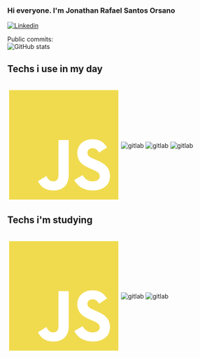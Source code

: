 ### Hi everyone. I'm Jonathan Rafael Santos Orsano

[![Linkedin](https://img.shields.io/badge/LinkedIn-0077B5?style=for-the-badge&logo=linkedin&logoColor=white)](https://www.linkedin.com/in/jonathan-orsano/)

Public commits: <br/>
![GitHub stats](https://github-readme-stats.vercel.app/api?username=orsanor&theme=vue-dark&show_icons=true)

## Techs i use in my day

<div style="display: inline_block"><br/>
  <img align="center" alt="java" src="https://raw.githubusercontent.com/devicons/devicon/master/icons/javascript/javascript-plain.svg" />
  <img align="center" alt="gitlab" src="https://img.shields.io/badge/GitLab-330F63?style=for-the-badge&logo=gitlab&logoColor=white" />
  <img align="center" alt="gitlab" src="https://img.shields.io/badge/Vue.js-35495E?style=for-the-badge&logo=vue.js&logoColor=4FC08D" />
  <img align="center" alt="gitlab" src="https://img.shields.io/badge/Docker-2496ED?style=for-the-badge&logo=docker&logoColor=white" />
 

</div>


## Techs i'm studying

<div style="display: inline_block"><br/>
  
  <img align="center" alt="java" src="https://raw.githubusercontent.com/devicons/devicon/master/icons/javascript/javascript-plain.svg" />
  <img align="center" alt="gitlab" src="https://img.shields.io/badge/Vue.js-35495E?style=for-the-badge&logo=vue.js&logoColor=4FC08D" />
  <img align="center" alt="gitlab" src="https://img.shields.io/badge/Docker-2496ED?style=for-the-badge&logo=docker&logoColor=white" />
 

</div>
 
